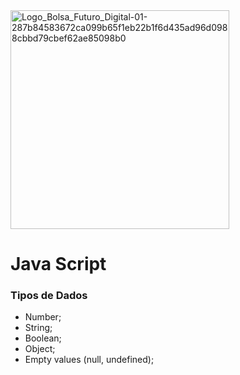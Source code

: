 <img width="350" height="350" alt="Logo_Bolsa_Futuro_Digital-01-287b84583672ca099b65f1eb22b1f6d435ad96d0988cbbd79cbef62ae85098b0" src="https://github.com/user-attachments/assets/6eab92d4-6e5a-48ab-97ed-22c0c7dc108f" />

# Java Script

### Tipos de Dados
- Number;
- String;
- Boolean;
- Object;
- Empty values (null, undefined); 
